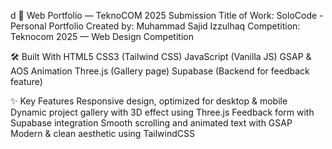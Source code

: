 d 📌 Web Portfolio — TeknoCOM 2025 Submission
Title of Work: SoloCode - Personal Portfolio
Created by: Muhammad Sajid Izzulhaq
Competition: Teknocom 2025 — Web Design Competition

🛠 Built With
HTML5
CSS3 (Tailwind CSS)
JavaScript (Vanilla JS)
GSAP & AOS Animation
Three.js (Gallery page)
Supabase (Backend for feedback feature)

✨ Key Features
Responsive design, optimized for desktop & mobile
Dynamic project gallery with 3D effect using Three.js
Feedback form with Supabase integration
Smooth scrolling and animated text with GSAP
Modern & clean aesthetic using TailwindCSS
